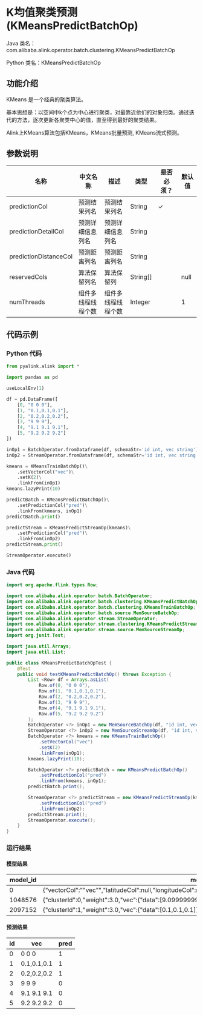 # K均值聚类预测 (KMeansPredictBatchOp)
Java 类名：com.alibaba.alink.operator.batch.clustering.KMeansPredictBatchOp

Python 类名：KMeansPredictBatchOp


## 功能介绍

KMeans 是一个经典的聚类算法。

基本思想是：以空间中k个点为中心进行聚类，对最靠近他们的对象归类。通过迭代的方法，逐次更新各聚类中心的值，直至得到最好的聚类结果。

Alink上KMeans算法包括KMeans，KMeans批量预测, KMeans流式预测。

## 参数说明

| 名称 | 中文名称 | 描述 | 类型 | 是否必须？ | 默认值 |
| --- | --- | --- | --- | --- | --- |
| predictionCol | 预测结果列名 | 预测结果列名 | String | ✓ |  |
| predictionDetailCol | 预测详细信息列名 | 预测详细信息列名 | String |  |  |
| predictionDistanceCol | 预测距离列名 | 预测距离列名 | String |  |  |
| reservedCols | 算法保留列名 | 算法保留列 | String[] |  | null |
| numThreads | 组件多线程线程个数 | 组件多线程线程个数 | Integer |  | 1 |



## 代码示例
### Python 代码
```python
from pyalink.alink import *

import pandas as pd

useLocalEnv(1)

df = pd.DataFrame([
    [0, "0 0 0"],
    [1, "0.1,0.1,0.1"],
    [2, "0.2,0.2,0.2"],
    [3, "9 9 9"],
    [4, "9.1 9.1 9.1"],
    [5, "9.2 9.2 9.2"]
])

inOp1 = BatchOperator.fromDataframe(df, schemaStr='id int, vec string')
inOp2 = StreamOperator.fromDataframe(df, schemaStr='id int, vec string')

kmeans = KMeansTrainBatchOp()\
    .setVectorCol("vec")\
    .setK(2)\
    .linkFrom(inOp1)
kmeans.lazyPrint(10)

predictBatch = KMeansPredictBatchOp()\
    .setPredictionCol("pred")\
    .linkFrom(kmeans, inOp1)
predictBatch.print()

predictStream = KMeansPredictStreamOp(kmeans)\
    .setPredictionCol("pred")\
    .linkFrom(inOp2)
predictStream.print()

StreamOperator.execute()
```
### Java 代码
```java
import org.apache.flink.types.Row;

import com.alibaba.alink.operator.batch.BatchOperator;
import com.alibaba.alink.operator.batch.clustering.KMeansPredictBatchOp;
import com.alibaba.alink.operator.batch.clustering.KMeansTrainBatchOp;
import com.alibaba.alink.operator.batch.source.MemSourceBatchOp;
import com.alibaba.alink.operator.stream.StreamOperator;
import com.alibaba.alink.operator.stream.clustering.KMeansPredictStreamOp;
import com.alibaba.alink.operator.stream.source.MemSourceStreamOp;
import org.junit.Test;

import java.util.Arrays;
import java.util.List;

public class KMeansPredictBatchOpTest {
	@Test
	public void testKMeansPredictBatchOp() throws Exception {
		List <Row> df = Arrays.asList(
			Row.of(0, "0 0 0"),
			Row.of(1, "0.1,0.1,0.1"),
			Row.of(2, "0.2,0.2,0.2"),
			Row.of(3, "9 9 9"),
			Row.of(4, "9.1 9.1 9.1"),
			Row.of(5, "9.2 9.2 9.2")
		);
		BatchOperator <?> inOp1 = new MemSourceBatchOp(df, "id int, vec string");
		StreamOperator <?> inOp2 = new MemSourceStreamOp(df, "id int, vec string");
		BatchOperator <?> kmeans = new KMeansTrainBatchOp()
			.setVectorCol("vec")
			.setK(2)
            .linkFrom(inOp1);
		kmeans.lazyPrint(10);

		BatchOperator <?> predictBatch = new KMeansPredictBatchOp()
			.setPredictionCol("pred")
            .linkFrom(kmeans, inOp1);
		predictBatch.print();

		StreamOperator <?> predictStream = new KMeansPredictStreamOp(kmeans)
			.setPredictionCol("pred")
            .linkFrom(inOp2);
		predictStream.print();
		StreamOperator.execute();
	}
}
```

### 运行结果
#### 模型结果
model_id|model_info
--------|----------
0|{"vectorCol":"\"vec\"","latitudeCol":null,"longitudeCol":null,"distanceType":"\"EUCLIDEAN\"","k":"2","vectorSize":"3"}
1048576|{"clusterId":0,"weight":3.0,"vec":{"data":[9.099999999999998,9.099999999999998,9.099999999999998]}}
2097152|{"clusterId":1,"weight":3.0,"vec":{"data":[0.1,0.1,0.1]}}

#### 预测结果
id|vec|pred
---|---|----
0|0 0 0|1
1|0.1,0.1,0.1|1
2|0.2,0.2,0.2|1
3|9 9 9|0
4|9.1 9.1 9.1|0
5|9.2 9.2 9.2|0
